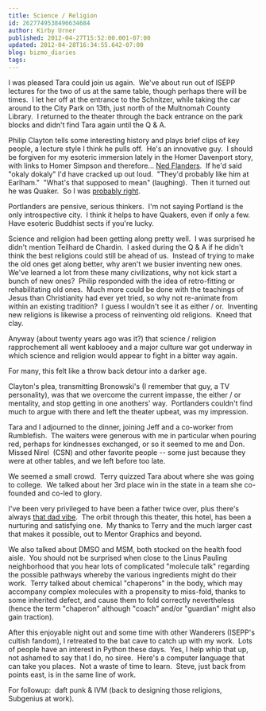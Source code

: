 ```yaml
---
title: Science / Religion
id: 2627749538496634684
author: Kirby Urner
published: 2012-04-27T15:52:00.001-07:00
updated: 2012-04-28T16:34:55.642-07:00
blog: bizmo_diaries
tags: 
---
```


[](http://www.flickr.com/photos/17157315@N00/6973763244/)

I was pleased Tara could join us again.  We've about run out of ISEPP lectures for the two of us at the same table, though perhaps there will be times.  I let her off at the entrance to the Schnitzer, while taking the car around to the City Park on 13th, just north of the Multnomah County Library.  I returned to the theater through the back entrance on the park blocks and didn't find Tara again until the Q & A.

Philip Clayton tells some interesting history and plays brief clips of key people, a lecture style I think he pulls off.  He's an innovative guy.  I should be forgiven for my esoteric immersion lately in the Homer Davenport story, with links to Homer Simpson and therefore... [Ned Flanders](http://youtu.be/Dd5iDTQy1OM).  If he'd said "okaly dokaly" I'd have cracked up out loud.  "They'd probably like him at Earlham."  "What's that supposed to mean" (laughing).  Then it turned out he was Quaker.  So I was [probably right](http://mybizmo.blogspot.com/2006/11/more-election-day-news.html).

Portlanders are pensive, serious thinkers.  I'm not saying Portland is the only introspective city.  I think it helps to have Quakers, even if only a few.  Have esoteric Buddhist sects if you're lucky.

Science and religion had been getting along pretty well.  I was surprised he didn't mention Teilhard de Chardin.  I asked during the Q & A if he didn't think the best religions could still be ahead of us.  Instead of trying to make the old ones get along better, why aren't we busier inventing new ones.  We've learned a lot from these many civilizations, why not kick start a bunch of new ones?  Philip responded with the idea of retro-fitting or rehabilitating old ones.  Much more could be done with the teachings of Jesus than Christianity had ever yet tried, so why not re-animate from within an existing tradition?  I guess I wouldn't see it as either / or.  Inventing new religions is likewise a process of reinventing old religions.  Kneed that clay.

Anyway (about twenty years ago was it?) that science / religion rapprochement all went kablooey and a major culture war got underway in which science and religion would appear to fight in a bitter way again.

For many, this felt like a throw back detour into a darker age.

Clayton's plea, transmitting Bronowski's (I remember that guy, a TV personality), was that we overcome the current impasse, the either / or mentality, and stop getting in one anothers' way.  Portlanders couldn't find much to argue with there and left the theater upbeat, was my impression.

Tara and I adjourned to the dinner, joining Jeff and a co-worker from Rumblefish.  The waiters were generous with me in particular when pouring red, perhaps for kindnesses exchanged, or so it seemed to me and Don.  Missed Nirel  (CSN) and other favorite people -- some just because they were at other tables, and we left before too late.

We seemed a small crowd.  Terry quizzed Tara about where she was going to college.  We talked about her 3rd place win in the state in a team she co-founded and co-led to glory.

I've been very privileged to have been a father twice over, plus there's always [that dad vibe](http://worldgame.blogspot.com/2005/06/fathers-day.html).  The orbit through this theater, this hotel, has been a nurturing and satisfying one.  My thanks to Terry and the much larger cast that makes it possible, out to Mentor Graphics and beyond.

We also talked about DMSO and MSM, both stocked on the health food aisle.  You should not be surprised when close to the Linus Pauling neighborhood that you hear lots of complicated "molecule talk" regarding the possible pathways whereby the various ingredients might do their work.  Terry talked about chemical "chaperons" in the body, which may accompany complex molecules with a propensity to miss-fold, thanks to some inherited defect, and cause them to fold correctly nevertheless (hence the term "chaperon" although "coach" and/or "guardian" might also gain traction).

After this enjoyable night out and some time with other Wanderers (ISEPP's cultish fandom), I retreated to the bat cave to catch up with my work.  Lots of people have an interest in Python these days.  Yes, I help whip that up, not ashamed to say that I do, no siree.  Here's a computer language that can take you places.  Not a waste of time to learn.  Steve, just back from points east, is in the same line of work.

For followup:  daft punk & IVM (back to designing those religions, Subgenius at work).

[](http://www.flickr.com/photos/17157315@N00/7119846175/)